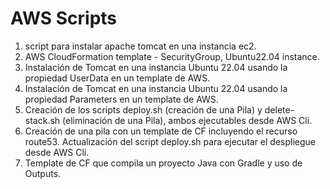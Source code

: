 # AWS Scripts
1. script para instalar apache tomcat en una instancia ec2.
2. AWS CloudFormation template - SecurityGroup, Ubuntu22.04 instance.
3. Instalación de Tomcat en una instancia Ubuntu 22.04 usando la propiedad UserData en un template de AWS.
4. Instalación de Tomcat en una instancia Ubuntu 22.04 usando la propiedad Parameters en un template de AWS.
5. Creación de los scripts deploy.sh (creación de una Pila) y delete-stack.sh (eliminación de una Pila), ambos ejecutables desde AWS Cli.
6. Creación de una pila con un template de CF incluyendo el recurso route53. Actualización del script deploy.sh para ejecutar el despliegue desde AWS Cli.
7. Template de CF que compila un proyecto Java con Gradle y uso de Outputs.
